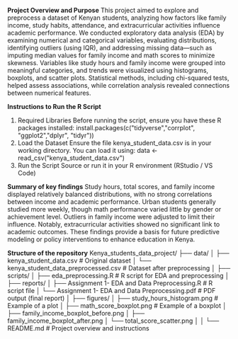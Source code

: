 **Project Overview and Purpose**
This project aimed to explore and preprocess a dataset of Kenyan students, analyzing how factors like family income, study habits, attendance, and extracurricular activities influence academic performance. We conducted exploratory data analysis (EDA) by examining numerical and categorical variables, evaluating distributions, identifying outliers (using IQR), and addressing missing data—such as imputing median values for family income and math scores to minimize skewness. Variables like study hours and family income were grouped into meaningful categories, and trends were visualized using histograms, boxplots, and scatter plots. Statistical methods, including chi-squared tests, helped assess associations, while correlation analysis revealed connections between numerical features.

**Instructions to Run the R Script**
1. Required Libraries
Before running the script, ensure you have these R packages installed: install.packages(c("tidyverse","corrplot", "ggplot2","dplyr", "tidyr"))
2. Load the Dataset
Ensure the file kenya_student_data.csv is in your working directory. You can load it using: data <- read_csv("kenya_student_data.csv")
3. Run the Script
Source or run it in your R environment (RStudio / VS Code)

**Summary of key findings**
Study hours, total scores, and family income displayed relatively balanced distributions, with no strong correlations between income and academic performance. Urban students generally studied more weekly, though math performance varied little by gender or achievement level. Outliers in family income were adjusted to limit their influence. Notably, extracurricular activities showed no significant link to academic outcomes. These findings provide a basis for future predictive modeling or policy interventions to enhance education in Kenya.

**Structure of the repository**
Kenya_students_data_project/
├── data/
│ ├── kenya_student_data.csv # Original dataset
│ └── kenya_student_data_preprocessed.csv # Dataset after preprocessing
│
├── scripts/
│ ├── eda_preprocessing.R # R script for EDA and preprocessing
│
├── reports/
│ ├── Assignment 1- EDA and Data Preprocessing.R # R script file
│ └── Assignment 1- EDA and Data Preprocessing.pdf # PDF output (final report)
│
├── figures/
│ ├── study_hours_histogram.png # Example of a plot
│ ├── math_score_boxplot.png # Example of a boxplot
│ ├── family_income_boxplot_before.png
│ ├── family_income_boxplot_after.png
│ └── total_score_scatter.png
│
│ └── README.md # Project overview and instructions


